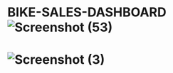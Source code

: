 # BIKE-SALES-DASHBOARD![Screenshot (53)](https://user-images.githubusercontent.com/112798984/188304539-6bf54c0b-c932-4563-9011-046b41012aca.png)

# ![Screenshot (3)](https://user-images.githubusercontent.com/112798984/207876458-10db6137-25af-4185-bc46-823469170e66.png)
